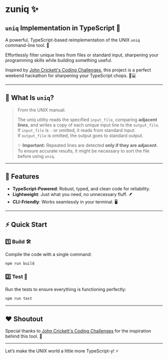 # zuniq ✨

## `uniq` Implementation in TypeScript 👾

A powerful, TypeScript-based reimplementation of the UNIX `uniq` command-line tool. 🚀

Effortlessly filter unique lines from files or standard input, sharpening your programming skills while building something useful.

Inspired by [John Crickett's Coding Challenges](https://codingchallenges.fyi/challenges/challenge-uniq/), this project is a perfect weekend hackathon for sharpening your TypeScript chops. 🧠💻

---

## 📜 What Is `uniq`?

> From the UNIX manual:
>
> The uniq utility reads the specified `input_file`, comparing **adjacent lines**, and writes a copy of each unique input line to the `output_file`.  
> If `input_file` is `-` or omitted, it reads from standard input.  
> If `output_file` is omitted, the output goes to standard output.
>
> ✨ **Important:** Repeated lines are detected **only if they are adjacent**. To ensure accurate results, it might be necessary to sort the file before using `uniq`.

---

## 🚀 Features

- **TypeScript-Powered**: Robust, typed, and clean code for reliability.
- **Lightweight**: Just what you need, no unnecessary fluff. 🪶
- **CLI-Friendly**: Works seamlessly in your terminal. 🖥️

---

## ⚡️ Quick Start

### 1️⃣ Build 🛠️

Compile the code with a single command:

```bash
npm run build
```

### 2️⃣ Test 🧪

Run the tests to ensure everything is functioning perfectly:

```bash
npm run test
```

---

## ❤️ Shoutout

Special thanks to [John Crickett's Coding Challenges](https://codingchallenges.fyi/) for the inspiration behind this tool. 👏

---

Let’s make the UNIX world a little more TypeScript-y! ⚡
